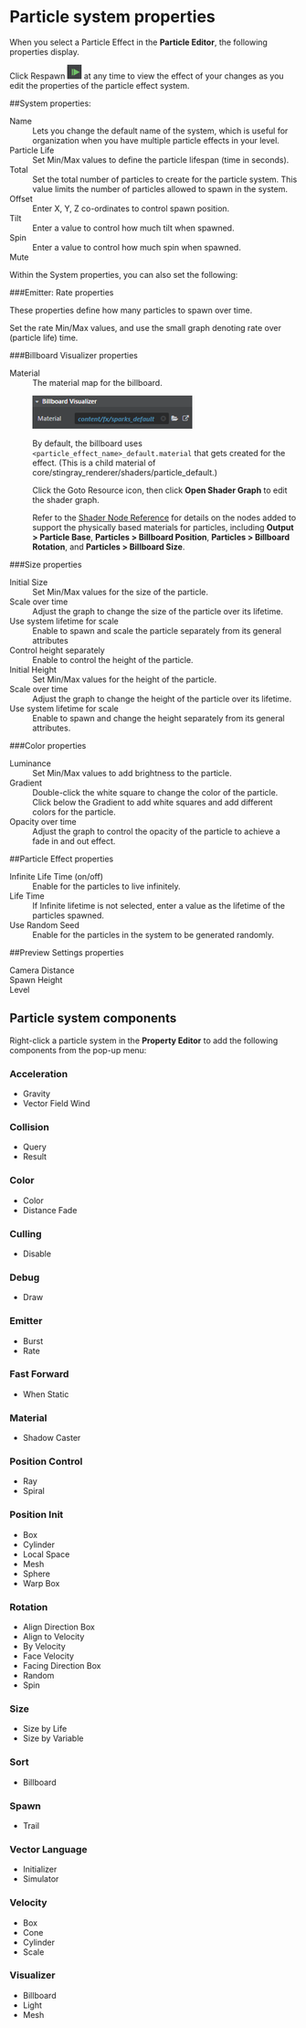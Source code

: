 # Particle system properties

When you select a Particle Effect in the **Particle Editor**, the following properties display.

 Click Respawn ![](../images/icon_particle_respawn.png) at any time to view the effect of your changes as you edit the properties of the particle effect system.

##System properties:
<dl>
<dt>Name</dt><dd>Lets you change the default name of the system, which is useful for organization when you have multiple particle effects in your level.</dd>
<dt>Particle Life </dt>
<dd>Set Min/Max values to define the particle lifespan (time in seconds).</dd>
<dt>Total</dt>
<dd>Set the total number of particles to create for the particle system. This value limits the number of particles allowed to spawn in the system.</dd>
<dt>Offset</dt>
<dd>Enter X, Y, Z co-ordinates to control spawn position.</dd>
<dt>Tilt</dt>
<dd>Enter a value to control how much tilt when spawned.  </dd>
<dt>Spin</dt>
<dd>Enter a value to control how much spin when spawned.  </dd>
<dt>Mute</dt>
</dl>

Within the System properties, you can also set the following:

###Emitter: Rate properties

These properties define how many particles to spawn over time.

Set the rate Min/Max values, and use the small graph denoting rate over (particle life) time.

###Billboard Visualizer properties

<dl>
<dt>Material</dt><dd>The material map for the billboard.

![](../images/billboard_visualizer.png)

By default, the billboard uses `<particle_effect_name>_default.material` that gets created for the effect. (This is a child material of core/stingray_renderer/shaders/particle_default.)

Click the Goto Resource icon, then click **Open Shader Graph** to edit the shader graph.

Refer to the [Shader Node Reference](../../shaders_ref/index.html) for details on the nodes added to support the physically based materials for particles, including **Output > Particle Base**, **Particles > Billboard Position**, **Particles > Billboard Rotation**, and **Particles > Billboard Size**.
</dd>

</dl>

###Size properties
<dl>
<dt>Initial Size</dt>
<dd>Set Min/Max values for the size of the particle.</dd>
<dt>Scale over time</dt>
<dd>Adjust the graph to change the size of the particle over its lifetime.</dd>
<dt>Use system lifetime for scale</dt>
<dd>Enable to spawn and scale the particle separately from its general attributes</dd>
<dt>Control height separately</dt>
<dd>Enable to control the height of the particle.</dd>
<dt>Initial Height </dt>
<dd>Set Min/Max values for the height of the particle.</dd>
<dt>Scale over time</dt>
<dd>Adjust the graph to change the height of the particle over its lifetime.</dd>
<dt>Use system lifetime for scale</dt>
<dd>Enable to spawn and change the height separately from its general attributes.</dd>
</dl>


###Color properties

<dl>
<dt>Luminance</dt>
<dd>Set Min/Max values to add brightness to the particle.</dd>
<dt>Gradient</dt>
<dd>Double-click the white square to change the color of the particle. Click below the Gradient to add white squares and add different colors for the particle.</dd>
<dt>Opacity over time</dt>
<dd>Adjust the graph to control the opacity of the particle to achieve a fade in and out effect.</dd>
</dl>


##Particle Effect properties

<dl>
<dt>Infinite Life Time (on/off)</dt>
<dd>Enable for the particles to live infinitely.</dd>
<dt>Life Time</dt>
<dd>If Infinite lifetime is not selected, enter a value as the lifetime of the particles spawned.</dd>
<dt>Use Random Seed</dt>
<dd>Enable for the particles in the system to be generated randomly.</dd>
</dl>

##Preview Settings properties

<dl>

<dt>Camera Distance</dt>
<dt>Spawn Height</dt>
<dt>Level</dt>

</dl>

## Particle system components

Right-click a particle system in the **Property Editor** to add the following components from the pop-up menu:

### Acceleration
- Gravity
- Vector Field Wind

### Collision
- Query
- Result

### Color
- Color
- Distance Fade

### Culling
- Disable

### Debug
- Draw

### Emitter
- Burst
- Rate

### Fast Forward
- When Static

### Material

- Shadow Caster

### Position Control
- Ray
- Spiral

### Position Init
- Box
- Cylinder
- Local Space
- Mesh
- Sphere
- Warp Box

### Rotation
- Align Direction Box
- Align to Velocity
- By Velocity
- Face Velocity
- Facing Direction Box
- Random
- Spin

### Size
- Size by Life
- Size by Variable

### Sort
- Billboard

### Spawn
- Trail

### Vector Language
- Initializer
- Simulator

### Velocity
- Box
- Cone
- Cylinder
- Scale

### Visualizer
- Billboard
- Light
- Mesh
